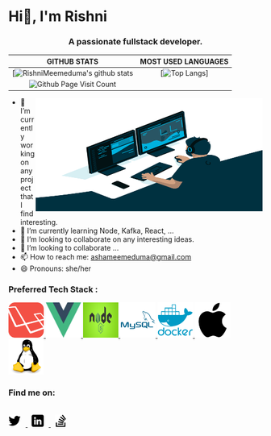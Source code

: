 # Hi👋, I'm Rishni
<h3 align="center">A passionate fullstack developer.</h3>

|GITHUB STATS|MOST USED LANGUAGES|
|:---:|:---:|
|[![RishniMeemeduma's github stats](https://github-readme-stats.vercel.app/api?username=RishniMeemeduma&hide=issues&count_private=true&show_icons=true&theme=tokyonight)|[![Top Langs](https://github-readme-stats.vercel.app/api/top-langs/?username=RishniMeemeduma&hide=Rich%20Text%20Format,html,css,python,javascript&langs_count=10&layout=compact&theme=tokyonight)]|
|![Github Page Visit Count](https://komarev.com/ghpvc/?username=RishniMeemeduma)||

<img align="right" alt="GIF" src="https://github.com/RishniMeemeduma/RishniMeemeduma/blob/main/assets/images/code.gif?raw=true" width="450" height="225" />

- 🔭 I’m currently working on any project that I find interesting.
- 🌱 I’m currently learning Node, Kafka, React, ...
- 👯 I’m looking to collaborate on any interesting ideas.
- 👯 I’m looking to collaborate ...
- 📫 How to reach me: ashameemeduma@gmail.com
- 😄 Pronouns: she/her

### Preferred Tech Stack :

<a href="https://laravel.com/"><img src="https://github.com/RishniMeemeduma/RishniMeemeduma/blob/main/assets/icons/stack/laravel.png" alt="Laravel" width="70" height="70"/>
          </a>
<a href="https://vuejs.org/"><img src="https://github.com/RishniMeemeduma/RishniMeemeduma/blob/main/assets/icons/stack/vuejs.webp" alt="vuejs" width="70" height="70"/>
        </a>
<a href="https://nodejs.org/en/"><img src="https://github.com/RishniMeemeduma/RishniMeemeduma/blob/main/assets/icons/stack/nodejs.jpg" alt="Nodejs" width="70" height="70"/>
          </a>
<a href="https://www.mysql.com/">
            <img src="https://github.com/RishniMeemeduma/RishniMeemeduma/blob/main/assets/icons/stack/mysql.svg" alt="MySQL SQL" width="70" height="70"/>
          </a>
<a href="https://www.docker.com/">
          <img src="https://github.com/RishniMeemeduma/RishniMeemeduma/blob/main/assets/icons/stack/docker.svg" alt="docker" width="70" height="70"/>
        </a>
<a href="https://en.wikipedia.org/wiki/MacOS">
          <img src="https://github.com/RishniMeemeduma/RishniMeemeduma/blob/main/assets/icons/stack/apple-original.svg" alt="apple mac osx" width="70" height="70"/>
        </a>
<a href="https://en.wikipedia.org/wiki/Linux">
          <img src="https://github.com/RishniMeemeduma/RishniMeemeduma/blob/main/assets/icons/stack/linux.svg" alt="linux" width="70" height="70"/>
        </a>



### Find me on:
<br/>
<a href="https://twitter.com/RishniMeemeduma">
  <picture>
    <source media="(prefers-color-scheme: light)" srcset="https://github.com/RishniMeemeduma/RishniMeemeduma/blob/main/assets/icons/dark/twitter.png">
    <source media="(prefers-color-scheme: dark)" srcset="https://github.com/RishniMeemeduma/RishniMeemeduma/blob/main/assets/icons/light/twitter.png">
    <img width="24" style="margin-right: 10px" alt="RishniMeemeduma | Twitter" src="https://github.com/RishniMeemeduma/RishniMeemeduma/blob/main/assets/icons/dark/twitter.png">
  </picture>
</a>
<span>&nbsp;</span>
<a href="https://www.linkedin.com/in/rishni-meemeduma-299918132/">
  <picture>
    <source media="(prefers-color-scheme: light)" srcset="https://github.com/RishniMeemeduma/RishniMeemeduma/blob/main/assets/icons/dark/linkedin.png">
    <source media="(prefers-color-scheme: dark)" srcset="https://github.com/RishniMeemeduma/RishniMeemeduma/blob/main/assets/icons/light/linkedin.png">
    <img width="24" style="margin-right: 10px" alt="RishniMeemeduma | Linkedin" src="https://github.com/RishniMeemeduma/RishniMeemeduma/blob/main/assets/icons/dark/linkedin.png">
  </picture>
</a>
<span>&nbsp;</span>
<a href="https://stackoverflow.com/users/9779552/rishni-meemeduma">
  <picture>
    <source media="(prefers-color-scheme: light)" srcset="https://github.com/RishniMeemeduma/RishniMeemeduma/blob/main/assets/icons/dark/stackoverflow.png">
    <source media="(prefers-color-scheme: dark)" srcset="https://github.com/RishniMeemeduma/RishniMeemeduma/blob/main/assets/icons/light/stackoverflow.png">
    <img width="24" alt="RishniMeemeduma | Stackoverflow" src="https://github.com/RishniMeemeduma/RishniMeemeduma/blob/main/assets/icons/dark/stackoverflow.png">
  </picture>
</a>

<br/>
